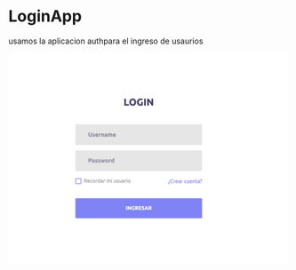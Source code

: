 # LoginApp

usamos la aplicacion authpara el ingreso de usaurios

![](https://github.com/Klerith/angular-login-demoapp/blob/master/src/assets/images/demo.png?raw=true)
